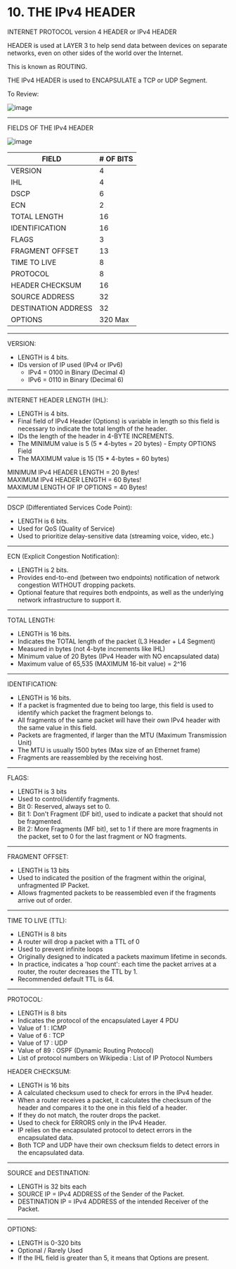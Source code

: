 # 10. THE IPv4 HEADER

INTERNET PROTOCOL version 4 HEADER or IPv4 HEADER

HEADER is used at LAYER 3 to help send data between devices on separate networks, even on other sides of the world over the Internet.

This is known as ROUTING.

THE IPv4 HEADER is used to ENCAPSULATE a TCP or UDP Segment.

To Review:

![image](https://github.com/psaumur/CCNA/assets/106411237/64906e3c-0bae-4c2c-96ca-4e6850f3844a)


---

FIELDS OF THE IPv4 HEADER

![image](https://github.com/psaumur/CCNA/assets/106411237/f2667488-2769-4e62-bee7-eddbf9e00058)


| FIELD | # OF BITS |
| --- | --- |
| VERSION | 4 |
| IHL | 4 |
| DSCP | 6 |
| ECN | 2 |
| TOTAL LENGTH | 16 |
| IDENTIFICATION | 16 |
| FLAGS | 3 |
| FRAGMENT OFFSET | 13 |
| TIME TO LIVE | 8 |
| PROTOCOL | 8 |
| HEADER CHECKSUM | 16 |
| SOURCE ADDRESS | 32 |
| DESTINATION ADDRESS | 32 |
| OPTIONS | 320 Max |

---

VERSION:

- LENGTH is 4 bits.
- IDs version of IP used (IPv4 or IPv6)
    - IPv4 = 0100 in Binary (Decimal 4)
    - IPv6 = 0110 in Binary (Decimal 6)

---

INTERNET HEADER LENGTH (IHL):

- LENGTH is 4 bits.
- Final field of IPv4 Header (Options) is variable in length so this field is necessary to indicate the total length of the header.
- IDs the length of the header in 4-BYTE INCREMENTS.
- The MINIMUM value is 5 (5 * 4-bytes = 20 bytes) - Empty OPTIONS Field
- The MAXIMUM value is 15 (15 * 4-bytes = 60 bytes)

MINIMUM IPv4 HEADER LENGTH = 20 Bytes!<br>
MAXIMUM IPv4 HEADER LENGTH = 60 Bytes!<br>
MAXIMUM LENGTH OF IP OPTIONS = 40 Bytes!

---

DSCP (Differentiated Services Code Point):

- LENGTH is 6 bits.
- Used for QoS (Quality of Service)
- Used to prioritize delay-sensitive data (streaming voice, video, etc.)

---

ECN (Explicit Congestion Notification):

- LENGTH is 2 bits.
- Provides end-to-end (between two endpoints) notification of network congestion WITHOUT dropping packets.
- Optional feature that requires both endpoints, as well as the underlying network infrastructure to support it.

---

TOTAL LENGTH:

- LENGTH is 16 bits.
- Indicates the TOTAL length of the packet (L3 Header + L4 Segment)
- Measured in bytes (not 4-byte increments like IHL)
- Minimum value of 20 Bytes (IPv4 Header with NO encapsulated data)
- Maximum value of 65,535 (MAXIMUM 16-bit value) = 2^16

---

IDENTIFICATION:

- LENGTH is 16 bits.
- If a packet is fragmented due to being too large, this field is used to identify which packet the fragment belongs to.
- All fragments of the same packet will have their own IPv4 header with the same value in this field.
- Packets are fragmented, if larger than the MTU (Maximum Transmission Unit)
- The MTU is usually 1500 bytes (Max size of an Ethernet frame)
- Fragments are reassembled by the receiving host.

---

FLAGS:

- LENGTH is 3 bits
- Used to control/identify fragments.
- Bit 0: Reserved, always set to 0.
- Bit 1: Don't Fragment (DF bit), used to indicate a packet that should not be fragmented.
- Bit 2: More Fragments (MF bit), set to 1 if there are more fragments in the packet, set to 0 for the last fragment or NO fragments.

---

FRAGMENT OFFSET:

- LENGTH is 13 bits
- Used to indicated the position of the fragment within the original, unfragmented IP Packet.
- Allows fragmented packets to be reassembled even if the fragments arrive out of order.

---

TIME TO LIVE (TTL):

- LENGTH is 8 bits
- A router will drop a packet with a TTL of 0
- Used to prevent infinite loops
- Originally designed to indicated a packets maximum lifetime in seconds.
- In practice, indicates a 'hop count': each time the packet arrives at a router, the router decreases the TTL by 1.
- Recommended default TTL is 64.

---

PROTOCOL:

- LENGTH is 8 bits
- Indicates the protocol of the encapsulated Layer 4 PDU
- Value of 1 : ICMP
- Value of 6 : TCP
- Value of 17 : UDP
- Value of 89 : OSPF (Dynamic Routing Protocol)
- List of protocol numbers on Wikipedia : List of IP Protocol Numbers

HEADER CHECKSUM:

- LENGTH is 16 bits
- A calculated checksum used to check for errors in the IPv4 header.
- When a router receives a packet, it calculates the checksum of the header and compares it to the one in this field of a header.
- If they do not match, the router drops the packet.
- Used to check for ERRORS only in the IPv4 Header.
- IP relies on the encapsulated protocol to detect errors in the encapsulated data.
- Both TCP and UDP have their own checksum fields to detect errors in the encapsulated data.

---

SOURCE and DESTINATION:

- LENGTH is 32 bits each
- SOURCE IP = IPv4 ADDRESS of the Sender of the Packet.
- DESTINATION IP = IPv4 ADDRESS of the intended Receiver of the Packet.

---

OPTIONS:

- LENGTH is 0-320 bits
- Optional / Rarely Used
- If the IHL field is greater than 5, it means that Options are present.
